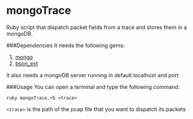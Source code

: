 mongoTrace
==========

Ruby script that dispatch packet fields from a trace and stores them in a mongoDB.

###Dependencies
It needs the following gems:
  1. [mongo][]
  2. [bson_ext][]
  
It also needs a mongoDB server running in default localhost and port

###Usage
  You can open a terminal and type the following command:
  
  
  `ruby mongoTrace.rb `*`<trace>`*
  
  
  *`<trace>`* is the path of the pcap file that you want to dispatch its packets

[bson_ext]: https://rubygems.org/gems/bson_ext
[mongo]: https://rubygems.org/gems/mongo‎

